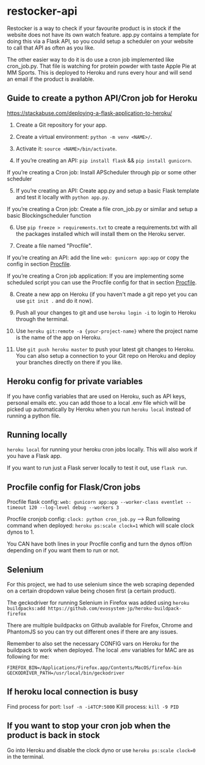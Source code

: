 # restocker-api
Restocker is a way to check if your favourite product is in stock if the website does not have its own watch feature.
app.py contains a template for doing this via a Flask API, so you could setup a scheduler on your website to call that API as often as you like.

The other easier way to do it is do use a cron job implemented like cron_job.py. That file is watching for protein powder with taste Apple Pie at MM Sports. This is deployed to Heroku and runs every hour and will send an email if the product is available.
## Guide to create a python API/Cron job for Heroku 
<https://stackabuse.com/deploying-a-flask-application-to-heroku/>

1. Create a Git repository for your app.

2. Create a virtual environment: ```python -m venv <NAME>/```.

3. Activate it: ```source <NAME>/bin/activate```.

4. If you’re creating an API: `pip install flask` && `pip install gunicorn`.

If you’re creating a Cron job: Install APScheduler through pip or some other scheduler

5. If you’re creating an API: Create app.py and setup a basic Flask template and test it locally with `python app.py`.

If you’re creating a Cron job: Create a file cron_job.py or similar and setup a basic Blockingscheduler function

6. Use `pip freeze > requirements.txt` to create a requirements.txt with all the packages installed which
will install them on the Heroku server.

7. Create a file named "Procfile".

If you’re creating an API: add the line `web: gunicorn app:app` or copy the config in section [Procfile](#procfile-config-for-flaskcron-jobs).

If you’re creating a Cron job application: If you are implementing some scheduled script you can use the Procfile config for that in section [Procfile](#procfile-config-for-flaskcron-jobs).

8. Create a new app on Heroku (if you haven't made a git repo yet you can use `git init .` and do it now).

9. Push all your changes to git and use `heroku login -i` to login to Heroku through the terminal.

10. Use `heroku git:remote -a {your-project-name}` where the project name is the name of the app on Heroku.

11. Use `git push heroku master` to push your latest git changes to Heroku. You can also setup a connection to your Git repo on Heroku and deploy your branches directly on there if you like.

## Heroku config for private variables
If you have config variables that are used on Heroku, such as API keys, personal emails etc. you can add those to a local .env file which will be picked up automatically by Heroku when you run `heroku local` instead of running a python file.

## Running locally
```heroku local``` for running your heroku cron jobs locally. This will also work if you have a Flask app.

If you want to run just a Flask server locally to test it out, use `flask run`.

## Procfile config for Flask/Cron jobs
Procfile flask config: ```web: gunicorn app:app --worker-class eventlet --timeout 120 --log-level debug --workers 3```

Procfile cronjob config: ```clock: python cron_job.py``` --> Run following command when deployed: ```heroku ps:scale clock=1``` which will scale clock dynos to 1.

You CAN have both lines in your Procfile config and turn the dynos off/on depending on if you want them to run or not.

## Selenium
For this project, we had to use selenium since the web scraping depended on a certain dropdown value being chosen first (a certain product).

The geckodriver for running Selenium in Firefox was added using ```heroku buildpacks:add https://github.com/evosystem-jp/heroku-buildpack-firefox ```

There are multiple buildpacks on Github available for Firefox, Chrome and PhantomJS so you can try out different ones if there are any issues.

Remember to also set the necessary CONFIG vars on Heroku for the buildpack to work when deployed.
The local .env variables for MAC are as following for me:

```
FIREFOX_BIN=/Applications/Firefox.app/Contents/MacOS/firefox-bin
GECKODRIVER_PATH=/usr/local/bin/geckodriver
```

## If heroku local connection is busy
Find process for port: ```lsof -n -i4TCP:5000```
Kill process: ```kill -9 PID```

## If you want to stop your cron job when the product is back in stock
Go into Heroku and disable the clock dyno or use `heroku ps:scale clock=0` in the terminal.

